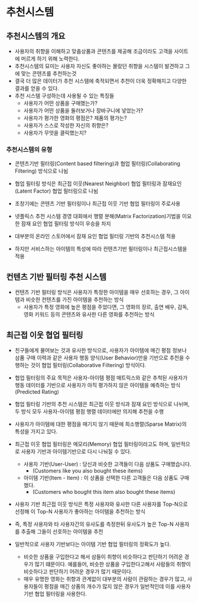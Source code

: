 # 추천시스템

## 추천시스템의 개요

- 사용자의 취향을 이해하고 맞춤상품과 콘텐츠를 제공해 조금이라도 고객을 사이트에 머르게 하기 위해 노력한다.
- 추천시스템의 묘미는 사용자 자신도 좋아하는 몰랐던 취향을 시스템이 발견하고 그에 맞는 콘텐츠를 추천하는것
- 결국 더 많은 데이터가 추천 시스템에 축적되면서 추천이 더욱 정확해지고 다양한 결과를 얻을 수 있다.
- 추천 시스템 구성하는데 사용될 수 있는 특징들
    - 사용자가 어떤 상품을 구매했는가?
    - 사용자가 어떤 상품을 둘러보거나 장바구니에 넣었는가?
    - 사용자가 평가한 영화의 평점은? 제품의 평가는?
    - 사용자가 스스로 작성한 자신의 취향은?
    - 사용자가 무엇을 클릭했는지?


### 추천시스템의 유형

- 콘텐츠기반 필터링(Content based filtering)과 협업 필터링(Collaborating Filtering) 방식으로 나뉨
- 협업 필터링 방식은 최근접 이웃(Nearest Neighbor) 협업 필터링과 잠재요인(Latent Factor) 협업 필터링으로 나뉨

- 초창기에는 콘텐츠 기반 필터링이나 최근접 이웃 기반 협업 필터링이 주로사용
- 넷플릭스 추천 시스템 경영 대회에서 행렬 분해(Matrix Factorization)기법을 이요한 잠재 요인 협업 필터링 방식이 우승을 차지
- 대부분의 온라인 스토어에서 잠재 요인 협업 필터링 기반의 추천시스템 적용
- 하지만 서비스하는 아이템의 특성에 따라 컨텐츠기반 필터링이나 최근접시스템을 적용

## 컨텐츠 기반 필터링 추천 시스템

- 컨텐츠 기반 필터링 방식은 사용자가 특정한 아이템을 매우 선호하는 경우, 그 아이템과 비슷한 컨텐츠를 가진 아이템을 추천하는 방식
    - 사용자가 특정 영화에 높은 평점을 주었다면, 그 영화의 장르, 출연 배우, 감독, 영화 키워드 등의 콘텐츠와 유사한 다른 영화를 추천하는 방식

## 최근접 이웃 협업 필터링

- 친구들에게 물어보는 것과 유사한 방식으로, 사용자가 아이템에 매긴 평점 정보나 삼품 구매 이력과 같은 사용자 행동 양식(User Behavior)만을 기반으로 추천을 수행하는 것이 협업 필터링(Collaborative Filtering) 방식이다.

- 협업 필터링의 주요 목적은 사용자-아이템 평점 매트릭스와 같은 추척된 사용자가 행동 데이터를 기반으로 사용자가 아직 평가하지 않은 아이템을 예측하는 방식(Predicted Rating)

- 협업 필터링 기반의 추천 시스템은 최근접 이웃 방식과 잠재 요인 방식으로 나뉘며, 두 방식 모두 사용자-아이템 평점 행렬 데이터에만 의지해 추천을 수행

- 사용자가 아이템에 대한 평점을 매기지 않기 때문에 희소행렬(Sparse Matrix)의 특성을 가지고 있다.

- 최근접 이웃 협업 필터링은 메모리(Memory) 협업 필터링이라고도 하며, 일반적으로 사용자 기반과 아이템기반으로 다시 나눠질 수 있다.

    - 사용자 기반(User-User) : 당신과 비슷한 고객들이 다음 상품도 구매했습니다.
        - (Customers like you also bought these items)
    - 아이템 기반(Item - Item) : 이 상품을 선택한 다른 고객들은 다음 상품도 구매했다.
        - (Customers who bought this item also bought these items)

- 사용자 기반 최근접 이웃 방식은 특정 사용자와 유사한 다른 사용자를 Top-N으로 선정해 이 Top-N 사용자가 좋아하는 아이템을 추천하는 방식
- 즉, 특정 사용자와 타 사용자간의 유사도를 측정한뒤 유사도가 높은 Top-N 사용자를 추출해 그들이 선호하는 아이템을 추천

- 일반적으로 사용자 기반보다는 아이템 기반 협업 필터링의 정확도가 높다.
    - 비슷한 상품을 구입한다고 해서 삼들이 취향이 비슷하다고 판단하기 어려운 경우가 많기 떄문이다. 예를들어, 비슷한 상품을 구입한다고해서 사람들의 취향이 비슷하다고 판단하기 어려운 경우가 많기 때문이다.
    - 매우 유명한 영화는 취향과 관계없이 대부분의 사람이 관람하는 경우가 많고, 사용자들이 평점을 매긴 상품의 개수가 많지 않은 경우가 일반적인데 이를 사용자 기반 협업 필터링을 사용한다.